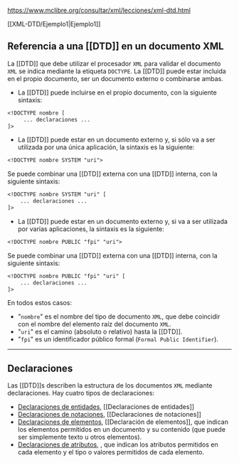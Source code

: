 https://www.mclibre.org/consultar/xml/lecciones/xml-dtd.html

[[XML-DTD/Ejemplo1|Ejemplo1]]
## Referencia a una [[DTD]] en un documento XML

La [[DTD]] que debe utilizar el procesador ``XML`` para validar el documento ``XML`` se indica mediante la etiqueta ``DOCTYPE``. La [[DTD]] puede estar incluida en el propio documento, ser un documento externo o combinarse ambas.

- La [[DTD]] puede incluirse en el propio documento, con la siguiente sintaxis:
```dtd
<!DOCTYPE nombre [
     ... declaraciones ...
]>
```
   
- La [[DTD]] puede estar en un documento externo y, si sólo va a ser utilizada por una única aplicación, la sintaxis es la siguiente:
```dtd
<!DOCTYPE nombre SYSTEM "uri">
```

Se puede combinar una [[DTD]] externa con una [[DTD]] interna, con la siguiente sintaxis:

```dtd
<!DOCTYPE nombre SYSTEM "uri" [
	... declaraciones ...
]>
```

- La [[DTD]] puede estar en un documento externo y, si va a ser utilizada por varias aplicaciones, la sintaxis es la siguiente:
```dtd
<!DOCTYPE nombre PUBLIC "fpi" "uri">
```

Se puede combinar una [[DTD]] externa con una [[DTD]] interna, con la siguiente sintaxis:
```dtd
<!DOCTYPE nombre PUBLIC "fpi" "uri" [
	... declaraciones ...
]>
```

En todos estos casos:

- "``nombre``" es el nombre del tipo de documento ``XML``, que debe coincidir con el nombre del elemento raíz del documento ``XML``.
- "``uri``" es el camino (absoluto o relativo) hasta la [[DTD]].
- "``fpi``" es un identificador público formal (``Formal Public Identifier``).

---
## Declaraciones

Las [[DTD]]s describen la estructura de los documentos ``XML`` mediante declaraciones. Hay cuatro tipos de declaraciones:

- [Declaraciones de entidades](https://www.mclibre.org/consultar/xml/lecciones/xml-dtd.html#ddiv-declaracion-entidades), [[Declaraciones de entidades]]
- [Declaraciones de notaciones](https://www.mclibre.org/consultar/xml/lecciones/xml-dtd.html#ddiv-declaracion-notaciones), [[Declaraciones de notaciones]]
- [Declaraciones de elementos](https://www.mclibre.org/consultar/xml/lecciones/xml-dtd.html#ddiv-declaracion-elementos), [[Declaración de elementos]], que indican los elementos permitidos en un documento y su contenido (que puede ser simplemente texto u otros elementos).
- [Declaraciones de atributos](https://www.mclibre.org/consultar/xml/lecciones/xml-dtd.html#ddiv-declaracion-atributos), , que indican los atributos permitidos en cada elemento y el tipo o valores permitidos de cada elemento.